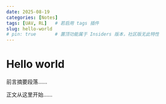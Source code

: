 ```yaml
---
date: 2025-08-19
categories: [Notes]
tags: [UAV, RL]   # 若启用 tags 插件
slug: hello-world
# pin: true       # 置顶功能属于 Insiders 版本，社区版无此特性
---
```


# Hello world

前言摘要段落……  
<!-- more -->
正文从这里开始……
